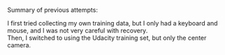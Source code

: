Summary of previous attempts:  
  
I first tried collecting my own training data, but I only had a keyboard and mouse, and I was not very careful with recovery.  
Then, I switched to using the Udacity training set, but only the center camera.

